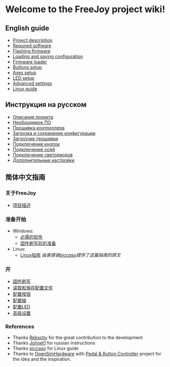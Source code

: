 # Welcome to the FreeJoy project wiki!

## English guide

* [Project description](eng/Project-description.md)
* [Required software](eng/Required-software.md)
* [Flashing firmware](eng/Flashing-firmware.md)
* [Loading and saving configuration](eng/Saving-and-loading-configuration.md)
* [Firmware loader](eng/Firmware-flasher.md)
* [Buttons setup](eng/Buttons-connection.md)
* [Axes setup](eng/Axes-connection.md)
* [LED setup](eng/LED-configuration.md)
* [Advanced settings](eng/Advanced-settings.md)
* [Linux guide](eng/Linux-Guide.md)

## Инструкция на русском

* [Описание проекта](rus/Описание-проекта.md)
* [Необходимое ПО](rus/Необходимое-ПО.md)
* [Прошивка контроллера](rus/Прошивка-контроллера.md)
* [Загрузка и сохранение конфигурации](rus/Загрузка-и-сохранение-конфигурации.md)
* [Загрузчик прошивки](rus/Загрузчик-прошивки.md)
* [Подключение кнопок](rus/Подключение-кнопок.md)
* [Подключение осей](rus/Подключение-осей.md)
* [Подключение светодиодов](rus/Подключение-светодиодов.md)
* [Дополнительные настройки](rus/Продвинутые-настройки.md)

## 简体中文指南
### 关于FreeJoy
* [项目描述](chs/项目描述.md)
### 准备开始
* Windows:
    * [必需的软件](chs/必需的软件.md)
    * [固件刷写前的准备](chs/固件刷写前的准备.md)
* Linux:
    * [Linux指南](chs/Linux指南.md) *由衷感谢[piccaso](https://github.com/piccaso)提供了这篇指南的原文*
### 开
* [固件刷写](chs/固件刷写.md)
* [读取和保存配置文件](chs/读取和保存配置文件.md)
* [配置按钮](chs/配置按钮.md)
* [配置轴](chs/配置轴.md)
* [配置LED](chs/配置LED.md)
* [高级设置](chs/高级设置.md)


### References
* Thanks [Reksotiv](https://github.com/Reksotiv) for the great contribution to the development
* Thanks [Johnet1](https://github.com/Johnet1) for russian instructions
* Thanks [piccaso](https://github.com/piccaso) for Linux guide
* Thanks to [OpenSimHardware](https://github.com/OpenSimHardware) with [Pedal & Button Controller](https://github.com/OpenSimHardware/PedalButtonController) project for the idea and the inspiration.
